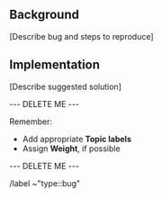 ## Background

[Describe bug and steps to reproduce]

## Implementation

[Describe suggested solution]

--- DELETE ME ---

Remember: 
- Add appropriate **Topic labels** 
- Assign **Weight**, if possible

--- DELETE ME ---

/label ~"type::bug"